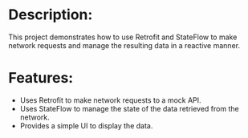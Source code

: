 # Description:
This project demonstrates how to use Retrofit and StateFlow to make network requests and manage the resulting data in a reactive manner.
# Features:
+ Uses Retrofit to make network requests to a mock API.
+ Uses StateFlow to manage the state of the data retrieved from the network.
+ Provides a simple UI to display the data.
